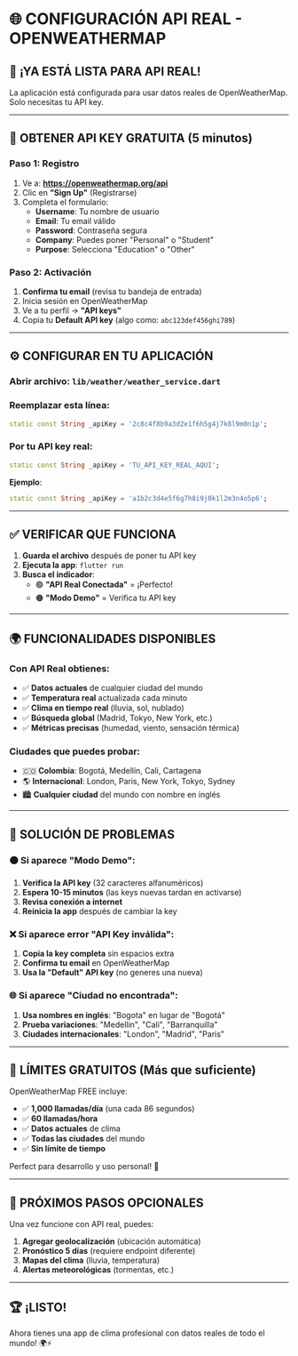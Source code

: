 # 🌐 **CONFIGURACIÓN API REAL - OPENWEATHERMAP**

## 🚀 **¡YA ESTÁ LISTA PARA API REAL!**

La aplicación está configurada para usar datos reales de OpenWeatherMap. Solo necesitas tu API key.

---

## 🔑 **OBTENER API KEY GRATUITA (5 minutos)**

### **Paso 1**: Registro

1. Ve a: **https://openweathermap.org/api**
2. Clic en **"Sign Up"** (Registrarse)
3. Completa el formulario:
   - **Username**: Tu nombre de usuario
   - **Email**: Tu email válido
   - **Password**: Contraseña segura
   - **Company**: Puedes poner "Personal" o "Student"
   - **Purpose**: Selecciona "Education" o "Other"

### **Paso 2**: Activación

1. **Confirma tu email** (revisa tu bandeja de entrada)
2. Inicia sesión en OpenWeatherMap
3. Ve a tu perfil → **"API keys"**
4. Copia tu **Default API key** (algo como: `abc123def456ghi789`)

---

## ⚙️ **CONFIGURAR EN TU APLICACIÓN**

### **Abrir archivo**: `lib/weather/weather_service.dart`

### **Reemplazar esta línea**:

```dart
static const String _apiKey = '2c8c4f8b9a3d2e1f6h5g4j7k8l9m0n1p';
```

### **Por tu API key real**:

```dart
static const String _apiKey = 'TU_API_KEY_REAL_AQUI';
```

**Ejemplo**:

```dart
static const String _apiKey = 'a1b2c3d4e5f6g7h8i9j0k1l2m3n4o5p6';
```

---

## ✅ **VERIFICAR QUE FUNCIONA**

1. **Guarda el archivo** después de poner tu API key
2. **Ejecuta la app**: `flutter run`
3. **Busca el indicador**:
   - 🟢 **"API Real Conectada"** = ¡Perfecto!
   - 🟠 **"Modo Demo"** = Verifica tu API key

---

## 🌍 **FUNCIONALIDADES DISPONIBLES**

### **Con API Real obtienes**:

- ✅ **Datos actuales** de cualquier ciudad del mundo
- ✅ **Temperatura real** actualizada cada minuto
- ✅ **Clima en tiempo real** (lluvia, sol, nublado)
- ✅ **Búsqueda global** (Madrid, Tokyo, New York, etc.)
- ✅ **Métricas precisas** (humedad, viento, sensación térmica)

### **Ciudades que puedes probar**:

- 🇨🇴 **Colombia**: Bogotá, Medellín, Cali, Cartagena
- 🌎 **Internacional**: London, Paris, New York, Tokyo, Sydney
- 🏙️ **Cualquier ciudad** del mundo con nombre en inglés

---

## 🔧 **SOLUCIÓN DE PROBLEMAS**

### **🟠 Si aparece "Modo Demo"**:

1. **Verifica la API key** (32 caracteres alfanuméricos)
2. **Espera 10-15 minutos** (las keys nuevas tardan en activarse)
3. **Revisa conexión a internet**
4. **Reinicia la app** después de cambiar la key

### **❌ Si aparece error "API Key inválida"**:

1. **Copia la key completa** sin espacios extra
2. **Confirma tu email** en OpenWeatherMap
3. **Usa la "Default" API key** (no generes una nueva)

### **🌐 Si aparece "Ciudad no encontrada"**:

1. **Usa nombres en inglés**: "Bogota" en lugar de "Bogotá"
2. **Prueba variaciones**: "Medellin", "Cali", "Barranquilla"
3. **Ciudades internacionales**: "London", "Madrid", "Paris"

---

## 🎯 **LÍMITES GRATUITOS (Más que suficiente)**

OpenWeatherMap FREE incluye:

- ✅ **1,000 llamadas/día** (una cada 86 segundos)
- ✅ **60 llamadas/hora**
- ✅ **Datos actuales** de clima
- ✅ **Todas las ciudades** del mundo
- ✅ **Sin límite de tiempo**

Perfect para desarrollo y uso personal! 🎉

---

## 📱 **PRÓXIMOS PASOS OPCIONALES**

Una vez funcione con API real, puedes:

1. **Agregar geolocalización** (ubicación automática)
2. **Pronóstico 5 días** (requiere endpoint diferente)
3. **Mapas del clima** (lluvia, temperatura)
4. **Alertas meteorológicas** (tormentas, etc.)

---

## 🏆 **¡LISTO!**

Ahora tienes una app de clima profesional con datos reales de todo el mundo! 🌍⚡
